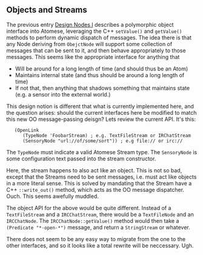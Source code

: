 Objects and Streams
-------------------
The previous entry [Design Nodes I](./DesignNotes-I.md) describes a
polymorphic object interface into Atomese, leveraging the C++
`setValue()` and `getValue()` methods to perform dynamic dispatch
of messages. The idea there is that any Node deriving from `ObejctNode`
will support some collection of messages that can be sent to it, and
then behave appropriately to those messages. This seems like the
appropriate interface for anything that
 * Will be around for a long length of time (and should thus be an Atom)
 * Maintains internal state (and thus should be around a long length of
   time)
 * If not that, then anything that shadows something that maintains state
   (e.g. a sensor into the external world.)

This design notion is different that what is currently implemented here,
and the question arises: should the current interfaces here be modified
to match this new OO message-passing deisgn?  Lets review the current
API. It's this:

```
   (OpenLink
      (TypeNode 'FoobarStream) ; e.g. TextFileStream or IRChatStream
      (SensoryNode "url://of/some/sort")) ; e.g file:// or irc://
```
The `TypeNode` must indicate a valid Atomese Stream type.
The `SensoryNode` is some configuration text passed into the stream
constructor.

Here, the stream happens to also act like an object. This is not so bad,
except that the Streams need to be sent messages, i.e. must act like
objects in a more literal sense. This is solved by mandating that the
Stream have a C++ `::write_out()` method, which acts as the OO message
dispatcher. Ouch. This seems awefully muddled.

The object API for the above would be quite different. Instead of a
`TextFileStream` and a `IRCChatStream`, there would be a `TextFileNode`
and an `IRCChatNode`. The `IRCChatNode::getValue()` method would then
take a `(Predicate "*-open-*")` message, and return a `StringStream`
or whatever.

There does not seem to be any easy way to migrate from the one to the
other interfaces, and so it looks like a total rewrite will be
neccessary. Ugh.
